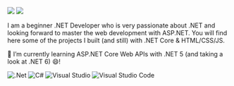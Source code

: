 [![](https://img.shields.io/badge/-Ahmed%20HENNANI-blue?style=flat-square&logo=Linkedin&logoColor=white&link=https://www.linkedin.com/in/ahmed-hennani/)](https://www.linkedin.com/in/ahmed-hennani/)  [![](https://img.shields.io/badge/-@hennani-%23181717?style=flat-square&logo=github)](https://github.com/hennani)


I am a beginner .NET Developer who is very passionate about .NET and looking forward to master the web development with ASP.NET. You will find here some of the projects I built (and still) with .NET Core & HTML/CSS/JS.

🌱 I’m currently learning ASP.NET Core Web APIs with .NET 5 (and taking a look at .NET 6) 😄!

![.Net](https://img.shields.io/badge/.NET-5C2D91?style=for-the-badge&logo=.net&logoColor=white)
![C#](https://img.shields.io/badge/c%23-%23239120.svg?style=for-the-badge&logo=c-sharp&logoColor=white)
![Visual Studio](https://img.shields.io/badge/VisualStudio-5C2D91.svg?style=for-the-badge&logo=visual-studio&logoColor=white)
![Visual Studio Code](https://img.shields.io/badge/VisualStudioCode-0078d7.svg?style=for-the-badge&logo=visual-studio-code&logoColor=white)
